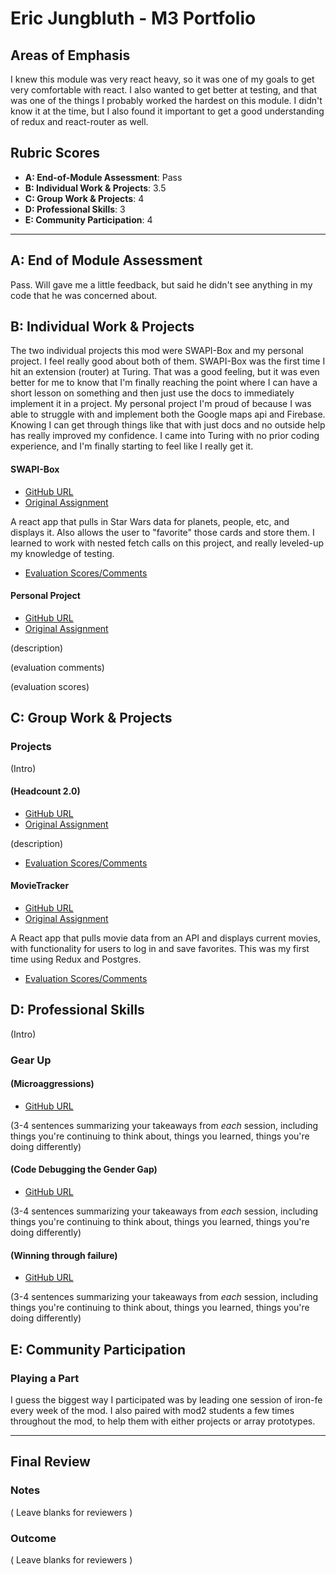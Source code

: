 # Eric Jungbluth - M3 Portfolio

## Areas of Emphasis

I knew this module was very react heavy, so it was one of my goals to get very comfortable with react. I also wanted to get better at testing, and that was one of the things I probably worked the hardest on this module. I didn't know it at the time, but I also found it important to get a good understanding of redux and react-router as well.

## Rubric Scores

* **A: End-of-Module Assessment**: Pass
* **B: Individual Work & Projects**: 3.5
* **C: Group Work & Projects**: 4
* **D: Professional Skills**: 3
* **E: Community Participation**: 4

-----------------------

## A: End of Module Assessment

Pass. Will gave me a little feedback, but said he didn't see anything in my code that he was concerned about.


## B: Individual Work & Projects

The two individual projects this mod were SWAPI-Box and my personal project. I feel really good about both of them. SWAPI-Box was the first time I hit an extension (router) at Turing. That was a good feeling, but it was even better for me to know that I'm finally reaching the point where I can have a short lesson on something and then just use the docs to immediately implement it in a project. My personal project I'm proud of because I was able to struggle with and implement both the Google maps api and Firebase. Knowing I can get through things like that with just docs and no outside help has really improved my confidence. I came into Turing with no prior coding experience, and I'm finally starting to feel like I really get it.

#### SWAPI-Box

* [GitHub URL](https://github.com/EricMellow/swapi)
* [Original Assignment](http://frontend.turing.io/projects/swapi-box.html)

A react app that pulls in Star Wars data for planets, people, etc, and displays it. Also allows the user to "favorite" those cards and store them. I learned to work with nested fetch calls on this project, and really leveled-up my knowledge of testing.

* [Evaluation Scores/Comments](https://github.com/turingschool/front-end-submissions-public/blob/master/1801/mod-3/swapi/eric/scores.md)


#### Personal Project

* [GitHub URL](https://github.com/EricMellow/personal-project)
* [Original Assignment](http://frontend.turing.io/projects/self-directed-project.html)

(description)

(evaluation comments)

(evaluation scores)

## C: Group Work & Projects

### Projects

(Intro)

#### (Headcount 2.0)

* [GitHub URL](https://github.com/EricMellow/headcount2.0)
* [Original Assignment](https://github.com/turingschool-examples/headcount2.0/scores.md)

(description)

* [Evaluation Scores/Comments](https://github.com/turingschool/front-end-submissions-public/tree/master/1801/mod-3/headcount/austin-helen-eric)

#### MovieTracker

* [GitHub URL](https://github.com/EricMellow/movie-tracker)
* [Original Assignment](https://github.com/turingschool-examples/movie-tracker/scores.md)

A React app that pulls movie data from an API and displays current movies, with functionality for users to log in and save favorites. This was my first time using Redux and Postgres.

* [Evaluation Scores/Comments](https://github.com/turingschool/front-end-submissions-public/tree/master/1801/mod-3/movie-tracker/eric-tyler-theresa)


## D: Professional Skills
(Intro)

### Gear Up

#### (Microaggressions)

* [GitHub URL](https://github.com/turingschool/gear-up/blob/master/Mod3_Week1_Microaggressions_update.md)

(3-4 sentences summarizing your takeaways from _each_ session, including things you're continuing to think about, things you learned, things you're doing differently)

#### (Code Debugging the Gender Gap)

* [GitHub URL]()

(3-4 sentences summarizing your takeaways from _each_ session, including things you're continuing to think about, things you learned, things you're doing differently)

#### (Winning through failure)

* [GitHub URL]()

(3-4 sentences summarizing your takeaways from _each_ session, including things you're continuing to think about, things you learned, things you're doing differently)

## E: Community Participation

### Playing a Part

I guess the biggest way I participated was by leading one session of iron-fe every week of the mod. I also paired with mod2 students a few times throughout the mod, to help them with either projects or array prototypes. 

------------------

## Final Review

### Notes

( Leave blanks for reviewers )

### Outcome

( Leave blanks for reviewers )

